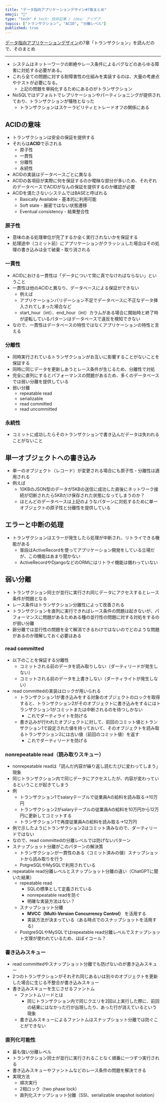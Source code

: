 ```yaml
---
title: "データ指向アプリケーションデザイン#7章まとめ"
emoji: "🐗"
type: "tech" # tech: 技術記事 / idea: アイデア
topics: ["トランザクション", "ACID", "分離レベル"]
published: true
---
```


[データ指向アプリケーションデザイン](https://www.amazon.co.jp/%E3%83%87%E3%83%BC%E3%82%BF%E6%8C%87%E5%90%91%E3%82%A2%E3%83%97%E3%83%AA%E3%82%B1%E3%83%BC%E3%82%B7%E3%83%A7%E3%83%B3%E3%83%87%E3%82%B6%E3%82%A4%E3%83%B3-%E2%80%95%E4%BF%A1%E9%A0%BC%E6%80%A7%E3%80%81%E6%8B%A1%E5%BC%B5%E6%80%A7%E3%80%81%E4%BF%9D%E5%AE%88%E6%80%A7%E3%81%AE%E9%AB%98%E3%81%84%E5%88%86%E6%95%A3%E3%82%B7%E3%82%B9%E3%83%86%E3%83%A0%E8%A8%AD%E8%A8%88%E3%81%AE%E5%8E%9F%E7%90%86-Martin-Kleppmann/dp/4873118700)の7章「トランザクション」を読んだので、そのまとめ

---

- システムはネットーワークの断絶やレース条件によるバグなどのあらゆる障害に対処する必要がある。
- これら全ての問題に対する耐障害性の仕組みを実装するのは、大量の考慮点やテストが必要になる。
  - 上記の問題を単純化するためにあるのがトランザクション
- NoSQLではデフォルトでレプリケーションやパーティショニングが提供されており、トランザクションが犠牲となった
    - トランザクションはスケーラビリティとトレードオフの関係にある

## ACIDの意味
- トランザクションは安全の保証を提供する
- それらは**ACID**で示される
  - 原子性
  - 一貫性
  - 分離性
  - 永続性
- ACIDの実装はデータベースごとに異なる
- ACIDの各項目が実際に何を保証するのか曖昧な部分が多いため、それぞれのデータベースでACIDがなんの保証を提供するのか確認が必要
- ACIDを満たさないシステムではBASEと呼ばれる
  - Basically Available - 基本的に利用可能
  - Soft state - 厳密ではない状態遷移
  - Eventual consistency - 結果整合性

### 原子性
- 意味のある処理単位が完了するか全く実行されないかを保証する
- 処理途中（コミット前）にアプリケーションがクラッシュした場合はその処理の書き込みは全て破棄・取り消される

### 一貫性
- ACIDにおける一貫性は「データについて常に真でなければならない」ということ
- 一貫性は他のACIDと異なり、データベースによる保証ができない
  - 例えば
  - アプリケーションバリデーション不足でデータベースに不正なデータ挿入されてしまった場合など
  - start_hour（int）、end_hour（int）カラムがある場合に開始時と終了時が逆転しているパターンはデータベースで違反を検知できない
- なので、一貫性はデータベースの特性ではなくアプリケーションの特性と言える

### 分離性
- 同時実行されているトランザクションがお互いに影響することがないことを保証する
- 同時に同じデータを更新しあうとレース条件が生じるため、分離性で対処
- 完全に直列にするとパフォーマンスの問題があるため、多くのデータベースでは弱い分離を提供している
- 弱い分離
  - repeatable read
  - serializable
  - read committed
  - read uncommitted

### 永続性
- コミットに成功したらそのトランザクションで書き込んだデータは失われることがないこと

## 単一オブジェクトへの書き込み
- 単一のオブジェクト（レコード）が変更される場合にも原子性・分離性は適用される
- 例えば
  - 10KBのJSON型のデータが5KBの送信に成功した直後にネットワーク接続が切断されたら5KBだけ保存された状態になってしまうのか？
  - ほとんどのデータベースは上記のようなパターンに対処するために単一オブジェクトの原子性と分離性を提供している

## エラーと中断の処理
- トランザクションはエラーが発生したら処理が中断され、リトライできる機能がある
  - 普段はActiveRecordを使ってアプリケーション開発をしている立場だが、この機能はあまり聞かない
  - ActiveRecordやDjangoなどのORMにはリトライ機能は備わっていない

## 弱い分離
- トランザクション同士が並行に実行され同じデータにアクセスするとレース条件が問題となる
- レース条件はトランザクション分離性によって改善される
- トランザクションを直列に実行できればレース条件の問題は起きないが、パフォーマンスに問題があるためある種の並行性の問題に対する対処をするのが弱い分離
- 齢分離では並行性の問題を全て解消できるわけではないのでどのような問題があるのか理解しておく必要はある

### read committed

- 以下のことを保証する分離性
  - コミットされる前のデータを読み取りしない（ダーティリードが発生しない）
  - コミットされる前のデータを上書きしない（ダーティライトが発生しない）
- read committedの実装はロックが用いられる
  - トランザクション1が書き込みをする対象のオブジェクトのロックを取得すると、トランザクション2がそのオブジェクトに書き込みをするにはトランザクション1がコミットまたは中断されるのを待つしかない
    - これでダーティライトを防げる
  - 書き込みが行われたオブジェクトに対して、前回のコミット値とトランザクション1で設定された値を持っておいて、そのオブジェクトを読み取るトランザクション2には古い値（前回のコミット値）を返す
    - これでダーティリードを防げる

### nonrepeatable read（読み取りスキュー）
- nonrepeatable readは「読んだ内容が繰り返し読むたびに変わってしまう」現象
- 同じトランザクション内で同じデータにアクセスしたが、内容が変わっているということが起きてしまう
- 例
  - トランザクション1でsalaryテーブルで従業員Aの給料を読み取る→10万円
  - トランザクション2がsalaryテーブルの従業員Aの給料を10万円から12万円に更新してコミットする
  - トランザクション1で再度従業員Aの給料を読み取る→12万円
- 例で示したようにトランザクション2はコミット済みなので、ダーティリードではない
- なので、read committedの分離レベルでは防げないパターン
- スナップショット分離がこのパターンの解決策
  - トランザクションが一貫性のある（コミット済みの値）スナップショットから読み取りを行う
  - PotgreSQLやMySQLで利用されている
- repeatable read分離レベルとスナップショット分離の違い（ChatGPTに聞いた結果）
  - repeatable read
    - SQLの標準として定義されている
    - nonrepeatable readを防ぐ
    - 明確な実装方法はない？
  - スナップショット分離
    - **MVCC（Multi-Version Concurrency Control）** を活用する
    - 実装方法が決まっている（ある時点でのスナップショットを活用する）
  - PostgreSQLやMySQLではrepeatable read分離レベルでスナップショット文理が使われているため、ほぼイコール？

### 書き込みスキュー

- read committedやスナップショット分離でも防げないのが書き込みスキュー
- 2つのトランザクションがそれぞれ同じあるいは別々のオブジェクトを更新した場合に生じる不整合が書き込みスキュー
- 書き込みスキューを生じさせるファントム
  - ファントムリードとは
    - 同じトランザクション内で同じクエリを2回以上実行した際に、前回の結果にはなかった行が出現したり、あった行が消えているという現象
  - 書き込みスキューによるファントムはスナップショット分離では防ぐことができない

### 直列化可能性

- 最も強い分離レベル
- トランザクション同士が並行に実行されることなく順番に一つずつ実行される
- 書き込みスキューやファントムなどのレース条件の問題を解決できる
- 実現方法
    - 順次実行
    - 2相ロック（two phase lock）
    - 直列化スナップショット分離（SSI、serializable snapshot isolation）
